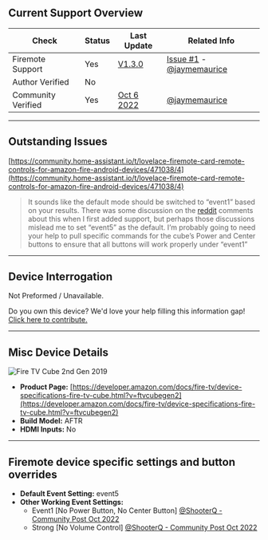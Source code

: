 ## Current Support Overview
| Check              | Status        | Last Update                                                                    | Related Info |
| ------------------ |  -----------  | -----------------------------------------------------------------------------  | ------------ |
| Firemote Support   | Yes           | [V1.3.0](https://github.com/PRProd/HA-Firemote/releases/tag/V1.3.0)            | [Issue #1](https://github.com/PRProd/HA-Firemote/issues/1) - [@jaymemaurice](https://github.com/jaymemaurice)             |
| Author Verified    | No            |                                                                                |              |
| Community Verified | Yes           | [Oct 6 2022](https://github.com/PRProd/HA-Firemote/issues/1#issuecomment-1269923890)                                                                                                     | [@jaymemaurice](https://www.reddit.com/user/jaymemaurice/) |

***

## Outstanding Issues
[https://community.home-assistant.io/t/lovelace-firemote-card-remote-controls-for-amazon-fire-android-devices/471038/4](https://community.home-assistant.io/t/lovelace-firemote-card-remote-controls-for-amazon-fire-android-devices/471038/4)

> It sounds like the default mode should be switched to “event1” based on your results. There was some discussion on the [reddit](https://www.reddit.com/r/homeassistant/comments/xrje84/firemote_is_now_available_through_hacs/) comments about this when I first added support, but perhaps those discussions mislead me to set “event5” as the default. I’m probably going to need your help to pull specific commands for the cube’s Power and Center buttons to ensure that all buttons will work properly under “event1”

***

## Device Interrogation
Not Preformed / Unavailable.

Do you own this device? We'd love your help filling this information gap!  [Click here to contribute.](https://github.com/PRProd/HA-Firemote/wiki/How-Can-I-Help%3F#device-interrogation)

***

## Misc Device Details
![Fire TV Cube 2nd Gen 2019](https://m.media-amazon.com/images/G/01/mobile-apps/dex/firetv/firetvcube-single._TTH_.png)
 * **Product Page:** [https://developer.amazon.com/docs/fire-tv/device-specifications-fire-tv-cube.html?v=ftvcubegen2](https://developer.amazon.com/docs/fire-tv/device-specifications-fire-tv-cube.html?v=ftvcubegen2)
 * **Build Model:** AFTR
 * **HDMI Inputs:** No

***

## Firemote device specific settings and button overrides
 * **Default Event Setting:** event5
 * **Other Working Event Settings:**
   * Event1 [No Power Button, No Center Button] [@ShooterQ - Community Post Oct 2022](https://community.home-assistant.io/t/lovelace-firemote-card-remote-controls-for-amazon-fire-android-devices/471038/4)
   * Strong [No Volume Control] [@ShooterQ - Community Post Oct 2022](https://community.home-assistant.io/t/lovelace-firemote-card-remote-controls-for-amazon-fire-android-devices/471038/4)

